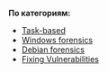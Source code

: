 **По категориям:**
- [Task-based](./Task-Based.md)
- [Windows forensics](./Windows-Forensics.md)
- [Debian forensics](./Debian-Forensics.md)
- [Fixing Vulnerabilities](./Fixing-Vulnerabilities.md)